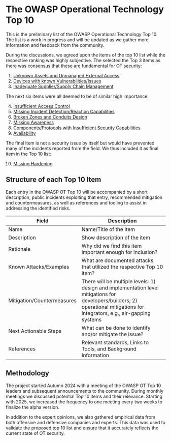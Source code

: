 # The OWASP Operational Technology Top 10

This is the preliminary list of the OWASP Operational Technology Top 10. The list is a work in progress and will be updated as we gather more information and feedback from the community.

During the discussions, we agreed upon the items of the top 10 list while the respective ranking was highly subjective. The selected the Top 3 items as there was consensus that these are fundamental for OT security:

1. [Unknown Assets and Unmanaged External Access](./unknown-assets-and-admin-access.md)
2. [Devices with known Vulnerabilities/Issues](./accessible-devices-with-known-vulnerabilities.md)
3. [Inadequate Supplier/Supply Chain Management](./inadequate_supply_chain_management.md)

The next six items were all deemed to be of similar high importance:

4. [Insufficient Access Control](./insufficient-access-control.md)
5. [Missing Incident Detection/Reaction Capabilities](./missing-incident-detection-reaction-capabilities.md)
6. [Broken Zones and Conduits Design](./broken-zone-and-conduits-design.md)
7. [Missing Awareness](./missing-awareness.md)
8. [Components/Protocols with Insufficient Security Capabilities](./components-with-insufficient-security-capabilities.md)
9. [Availability](./loss-of-availability.md)

The final item is not a security issue by itself but would have prevented many of the incidents reported from the field. We thus included it as final item in the Top 10 list:

10. [Missing Hardening](./missing-hardening.md)

## Structure of each Top 10 Item

Each entry in the OWASP OT Top 10 will be accompanied by a short description, public incidents exploiting that entry, recommended mitigation and countermeasures, as well as references and tooling to assist in addressing the identified risks.

| Field | Description |
| --- | --- |
| Name | Name/Title of the Item |
| Description | Show description of the item |
| Rationale | Why did we find this item important enough for inclusion? |
| Known Attacks/Examples | What are documented attacks that utilized the respective Top 10 item? |
| Mitigation/Countermeasures | There will be multiple levels: 1) design and implementation level mitigations for developers/builders;  2) operational mitigations for integrators, e.g., air-gapping systems |
| Next Actionable Steps | What can be done to identify and/or mitigate the issue? |
| References| Relevant standards, Links to Tools, and Background Information |

## Methodology

The project started Autumn 2024 with a meeting of the OWASP OT Top 10 leaders and subsequent announcements to the community. During monthly meetings we discussed potential Top 10 items and their relevance. Starting with 2025, we increased the frequency to one meeting every two weeks to finalize the alpha version.

In addition to the expert opinions, we also gathered empirical data from both offensive and defensive companies and experts. This data was used to validate the proposed top 10 list and ensure that it accurately reflects the current state of OT security.
